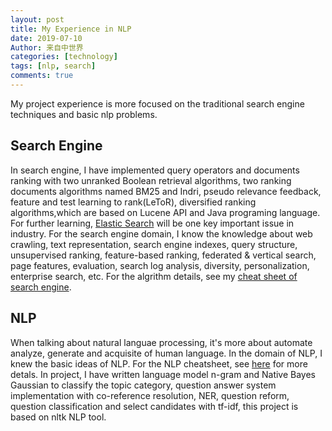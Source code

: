 ```yaml
---
layout: post
title: My Experience in NLP
date: 2019-07-10
Author: 来自中世界
categories: [technology]
tags: [nlp, search]
comments: true
---
```

My project experience is more focused on the traditional search engine techniques and basic nlp problems.



## Search Engine 

In search engine, I have implemented query operators and documents ranking with two unranked Boolean retrieval algorithms, two ranking documents algorithms named BM25 and Indri, pseudo relevance feedback, feature and test learning to rank(LeToR), diversified ranking algorithms,which are based on Lucene API and Java programing language. For further learning, [Elastic Search](https://github.com/elastic/elasticsearch) will be one key important issue in industry. For the search engine domain, I know the knowledge about web crawling, text representation, search engine indexes, query structure, unsupervised ranking, feature-based ranking, federated & vertical search, page features, evaluation, search log analysis, diversity, personalization, enterprise search, etc. For the algrithm details, see my [cheat sheet of search engine](http://snailwalkeryc.github.io/nlp-cheat-sheet/).

## NLP

When talking about natural languae processing, it's more about automate analyze, generate and acquisite of human language.  In the domain of NLP, I knew the basic ideas of NLP. For the NLP cheatsheet, see [here](http://yuchenspace.info/Natural-Language-Processing-Cheat-Sheet/) for more detals. In project, I have written language model n-gram and Native Bayes Gaussian  to classify the topic category, question answer system implementation with co-reference resolution, NER, question reform, question classification and select candidates with tf-idf, this project is based on nltk NLP tool. 


